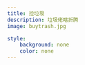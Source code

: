 ```yaml
---
title: 捡垃圾
description: 垃圾佬瞎折腾
image: buytrash.jpg

style:
    background: none
    color: none
---
```

